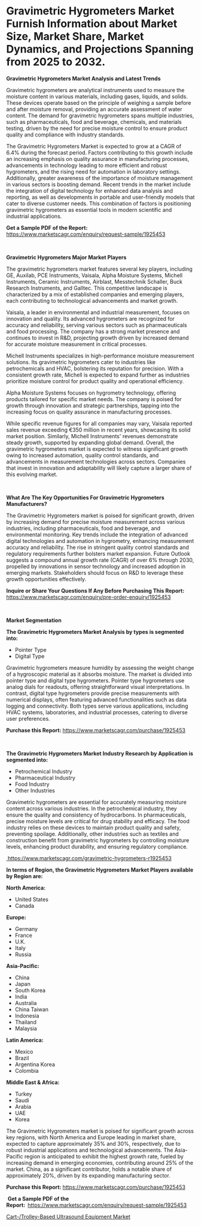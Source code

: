 <p><h1>Gravimetric Hygrometers Market Furnish Information about Market Size, Market Share, Market Dynamics, and Projections Spanning from 2025 to 2032.</h1></p><p><strong>Gravimetric Hygrometers Market Analysis and Latest Trends</strong></p>
<p><p>Gravimetric hygrometers are analytical instruments used to measure the moisture content in various materials, including gases, liquids, and solids. These devices operate based on the principle of weighing a sample before and after moisture removal, providing an accurate assessment of water content. The demand for gravimetric hygrometers spans multiple industries, such as pharmaceuticals, food and beverage, chemicals, and materials testing, driven by the need for precise moisture control to ensure product quality and compliance with industry standards.</p><p>The Gravimetric Hygrometers Market is expected to grow at a CAGR of 6.4% during the forecast period. Factors contributing to this growth include an increasing emphasis on quality assurance in manufacturing processes, advancements in technology leading to more efficient and robust hygrometers, and the rising need for automation in laboratory settings. Additionally, greater awareness of the importance of moisture management in various sectors is boosting demand. Recent trends in the market include the integration of digital technology for enhanced data analysis and reporting, as well as developments in portable and user-friendly models that cater to diverse customer needs. This combination of factors is positioning gravimetric hygrometers as essential tools in modern scientific and industrial applications.</p></p>
<p><strong>Get a Sample PDF of the Report:&nbsp;</strong> <a href="https://www.marketscagr.com/enquiry/request-sample/1925453?utm_campaign=2476&utm_medium=2&utm_source=Github&utm_content=ia&utm_term=28032025&utm_id=gravimetric-hygrometers">https://www.marketscagr.com/enquiry/request-sample/1925453</a></p>
<p>&nbsp;</p>
<p><strong>Gravimetric Hygrometers Major Market Players</strong></p>
<p><p>The gravimetric hygrometers market features several key players, including GE, Auxilab, PCE Instruments, Vaisala, Alpha Moisture Systems, Michell Instruments, Ceramic Instruments, Airblast, Messtechnik Schaller, Buck Research Instruments, and Galltec. This competitive landscape is characterized by a mix of established companies and emerging players, each contributing to technological advancements and market growth.</p><p>Vaisala, a leader in environmental and industrial measurement, focuses on innovation and quality. Its advanced hygrometers are recognized for accuracy and reliability, serving various sectors such as pharmaceuticals and food processing. The company has a strong market presence and continues to invest in R&D, projecting growth driven by increased demand for accurate moisture measurement in critical processes.</p><p>Michell Instruments specializes in high-performance moisture measurement solutions. Its gravimetric hygrometers cater to industries like petrochemicals and HVAC, bolstering its reputation for precision. With a consistent growth rate, Michell is expected to expand further as industries prioritize moisture control for product quality and operational efficiency.</p><p>Alpha Moisture Systems focuses on hygrometry technology, offering products tailored for specific market needs. The company is poised for growth through innovation and strategic partnerships, tapping into the increasing focus on quality assurance in manufacturing processes.</p><p>While specific revenue figures for all companies may vary, Vaisala reported sales revenue exceeding €350 million in recent years, showcasing its solid market position. Similarly, Michell Instruments' revenues demonstrate steady growth, supported by expanding global demand. Overall, the gravimetric hygrometers market is expected to witness significant growth owing to increased automation, quality control standards, and advancements in measurement technologies across sectors. Companies that invest in innovation and adaptability will likely capture a larger share of this evolving market.</p></p>
<p>&nbsp;</p>
<p><strong>What Are The Key Opportunities For Gravimetric Hygrometers Manufacturers?</strong></p>
<p><p>The Gravimetric Hygrometers market is poised for significant growth, driven by increasing demand for precise moisture measurement across various industries, including pharmaceuticals, food and beverage, and environmental monitoring. Key trends include the integration of advanced digital technologies and automation in hygrometry, enhancing measurement accuracy and reliability. The rise in stringent quality control standards and regulatory requirements further bolsters market expansion. Future Outlook suggests a compound annual growth rate (CAGR) of over 6% through 2030, propelled by innovations in sensor technology and increased adoption in emerging markets. Stakeholders should focus on R&D to leverage these growth opportunities effectively.</p></p>
<p><strong>Inquire or Share Your Questions If Any Before Purchasing This Report:</strong> <a href="https://www.marketscagr.com/enquiry/pre-order-enquiry/1925453?utm_campaign=2476&utm_medium=2&utm_source=Github&utm_content=ia&utm_term=28032025&utm_id=gravimetric-hygrometers">https://www.marketscagr.com/enquiry/pre-order-enquiry/1925453</a></p>
<p>&nbsp;</p>
<p><strong>Market Segmentation</strong></p>
<p><strong>The Gravimetric Hygrometers Market Analysis by types is segmented into:</strong></p>
<p><ul><li>Pointer Type</li><li>Digital Type</li></ul></p>
<p><p>Gravimetric hygrometers measure humidity by assessing the weight change of a hygroscopic material as it absorbs moisture. The market is divided into pointer type and digital type hygrometers. Pointer type hygrometers use analog dials for readouts, offering straightforward visual interpretations. In contrast, digital type hygrometers provide precise measurements with numerical displays, often featuring advanced functionalities such as data logging and connectivity. Both types serve various applications, including HVAC systems, laboratories, and industrial processes, catering to diverse user preferences.</p></p>
<p><strong>Purchase this Report:&nbsp;</strong><a href="https://www.marketscagr.com/purchase/1925453?utm_campaign=2476&utm_medium=2&utm_source=Github&utm_content=ia&utm_term=28032025&utm_id=gravimetric-hygrometers">https://www.marketscagr.com/purchase/1925453</a></p>
<p>&nbsp;</p>
<p><strong>The Gravimetric Hygrometers Market Industry Research by Application is segmented into:</strong></p>
<p><ul><li>Petrochemical Industry</li><li>Pharmaceutical Industry</li><li>Food Industry</li><li>Other Industries</li></ul></p>
<p><p>Gravimetric hygrometers are essential for accurately measuring moisture content across various industries. In the petrochemical industry, they ensure the quality and consistency of hydrocarbons. In pharmaceuticals, precise moisture levels are critical for drug stability and efficacy. The food industry relies on these devices to maintain product quality and safety, preventing spoilage. Additionally, other industries such as textiles and construction benefit from gravimetric hygrometers by controlling moisture levels, enhancing product durability, and ensuring regulatory compliance.</p></p>
<p><a href="https://www.marketscagr.com/gravimetric-hygrometers-r1925453?utm_campaign=2476&utm_medium=2&utm_source=Github&utm_content=ia&utm_term=28032025&utm_id=gravimetric-hygrometers">&nbsp;https://www.marketscagr.com/gravimetric-hygrometers-r1925453</a></p>
<p><strong>In terms of Region, the Gravimetric Hygrometers Market Players available by Region are:</strong></p>
<p>
    <p> <strong> North America: </strong>
        <ul>
            <li>United States</li>
            <li>Canada</li>
        </ul>
        </p> 
    <p> <strong> Europe: </strong>
        <ul>
            <li>Germany</li>
            <li>France</li>
            <li>U.K.</li>
            <li>Italy</li>
            <li>Russia</li>
        </ul>
        </p> 
    <p> <strong> Asia-Pacific: </strong>
        <ul>
            <li>China</li>
            <li>Japan</li>
            <li>South Korea</li>
            <li>India</li>
            <li>Australia</li>
            <li>China Taiwan</li>
            <li>Indonesia</li>
            <li>Thailand</li>
            <li>Malaysia</li>
        </ul>
        </p> 
    <p> <strong> Latin America: </strong>
        <ul>
            <li>Mexico</li>
            <li>Brazil</li>
            <li>Argentina Korea</li>
            <li>Colombia</li>
        </ul>
        </p> 
    <p> <strong> Middle East & Africa: </strong>
        <ul>
            <li>Turkey</li>
            <li>Saudi</li>
            <li>Arabia</li>
            <li>UAE</li>
            <li>Korea</li>
        </ul>
    </p>
    </p>
<p><p>The Gravimetric Hygrometers market is poised for significant growth across key regions, with North America and Europe leading in market share, expected to capture approximately 35% and 30%, respectively, due to robust industrial applications and technological advancements. The Asia-Pacific region is anticipated to exhibit the highest growth rate, fueled by increasing demand in emerging economies, contributing around 25% of the market. China, as a significant contributor, holds a notable share of approximately 20%, driven by its expanding manufacturing sector.</p></p>
<p><strong>Purchase this Report: </strong><a href="https://www.marketscagr.com/purchase/1925453?utm_campaign=2476&utm_medium=2&utm_source=Github&utm_content=ia&utm_term=28032025&utm_id=gravimetric-hygrometers">https://www.marketscagr.com/purchase/1925453</a></p>
<p>&nbsp;<strong>Get a Sample PDF of the Report:&nbsp;&nbsp;</strong><a href="https://www.marketscagr.com/enquiry/request-sample/1925453?utm_campaign=2476&utm_medium=2&utm_source=Github&utm_content=ia&utm_term=28032025&utm_id=gravimetric-hygrometers">https://www.marketscagr.com/enquiry/request-sample/1925453</a></p>
<p><strong></strong></p>
<p><p><a href="https://github.com/sungbruington660/Market-Research-Report-List-1/blob/main/cart-trolley-based-ultrasound-equipment-market.md?utm_campaign=2476&utm_medium=2&utm_source=Github&utm_content=ia&utm_term=28032025&utm_id=gravimetric-hygrometers">Cart-/Trolley-Based Ultrasound Equipment Market</a></p></p>